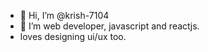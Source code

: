 - 👋 Hi, I’m @krish-7104
- 👀 I’m web developer, javascript and reactjs.
- loves designing ui/ux too.
<!---
krish-7104/krish-7104 is a ✨ special ✨ repository because its `README.md` (this file) appears on your GitHub profile.
You can click the Preview link to take a look at your changes.
--->
